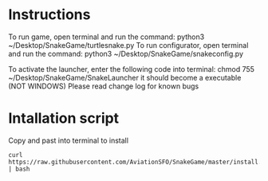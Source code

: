 # Instructions
To run game, open terminal and run the command: python3 ~/Desktop/SnakeGame/turtlesnake.py
To run configurator, open terminal and run the command: python3 ~/Desktop/SnakeGame/snakeconfig.py

To activate the launcher, enter the following code into terminal: chmod 755 ~/Desktop/SnakeGame/SnakeLauncher
it should become a executable (NOT WINDOWS)
Please read change log for known bugs

# Intallation script
Copy and past into terminal to install
```shell
curl https://raw.githubusercontent.com/AviationSFO/SnakeGame/master/install.sh | bash
```
